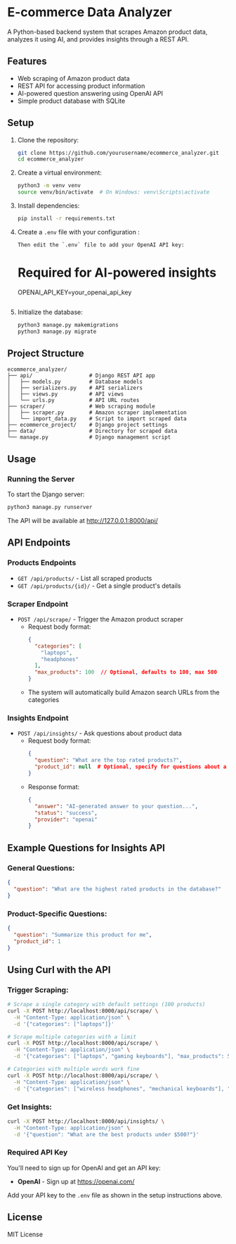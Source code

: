 # E-commerce Data Analyzer

A Python-based backend system that scrapes Amazon product data, analyzes it using AI, and provides insights through a REST API.

## Features

- Web scraping of Amazon product data
- REST API for accessing product information
- AI-powered question answering using OpenAI API
- Simple product database with SQLite

## Setup

1. Clone the repository:
   ```bash
   git clone https://github.com/yourusername/ecommerce_analyzer.git
   cd ecommerce_analyzer
   ```

2. Create a virtual environment:
   ```bash
   python3 -m venv venv
   source venv/bin/activate  # On Windows: venv\Scripts\activate
   ```

3. Install dependencies:
   ```bash
   pip install -r requirements.txt
   ```

4. Create a `.env` file with your configuration :
   ```
   Then edit the `.env` file to add your OpenAI API key:
   ```
   # Required for AI-powered insights
   OPENAI_API_KEY=your_openai_api_key
   ```

5. Initialize the database:
   ```bash
   python3 manage.py makemigrations
   python3 manage.py migrate
   ```

## Project Structure

```
ecommerce_analyzer/
├── api/                  # Django REST API app
│   ├── models.py         # Database models
│   ├── serializers.py    # API serializers
│   ├── views.py          # API views
│   └── urls.py           # API URL routes
├── scraper/              # Web scraping module
│   ├── scraper.py        # Amazon scraper implementation
│   └── import_data.py    # Script to import scraped data
├── ecommerce_project/    # Django project settings
├── data/                 # Directory for scraped data
└── manage.py             # Django management script
```

## Usage

### Running the Server

To start the Django server:

```bash
python3 manage.py runserver
```

The API will be available at http://127.0.0.1:8000/api/

## API Endpoints

### Products Endpoints

- `GET /api/products/` - List all scraped products
- `GET /api/products/{id}/` - Get a single product's details

### Scraper Endpoint

- `POST /api/scrape/` - Trigger the Amazon product scraper
  - Request body format:
    ```json
    {
      "categories": [
        "laptops",
        "headphones"
      ],
      "max_products": 100  // Optional, defaults to 100, max 500
    }
    ```
  - The system will automatically build Amazon search URLs from the categories

### Insights Endpoint

- `POST /api/insights/` - Ask questions about product data
  - Request body format:
    ```json
    {
      "question": "What are the top rated products?",
      "product_id": null  # Optional, specify for questions about a specific product
    }
    ```
  - Response format:
    ```json
    {
      "answer": "AI-generated answer to your question...",
      "status": "success",
      "provider": "openai"
    }
    ```

## Example Questions for Insights API

### General Questions:
```json
{
  "question": "What are the highest rated products in the database?"
}
```

### Product-Specific Questions:
```json
{
  "question": "Summarize this product for me",
  "product_id": 1
}
```

## Using Curl with the API

### Trigger Scraping:
```bash
# Scrape a single category with default settings (100 products)
curl -X POST http://localhost:8000/api/scrape/ \
  -H "Content-Type: application/json" \
  -d '{"categories": ["laptops"]}'

# Scrape multiple categories with a limit
curl -X POST http://localhost:8000/api/scrape/ \
  -H "Content-Type: application/json" \
  -d '{"categories": ["laptops", "gaming keyboards"], "max_products": 50}'

# Categories with multiple words work fine
curl -X POST http://localhost:8000/api/scrape/ \
  -H "Content-Type: application/json" \
  -d '{"categories": ["wireless headphones", "mechanical keyboards"], "max_products": 200}'
```

### Get Insights:
```bash
curl -X POST http://localhost:8000/api/insights/ \
  -H "Content-Type: application/json" \
  -d '{"question": "What are the best products under $500?"}'
```

### Required API Key

You'll need to sign up for OpenAI and get an API key:

- **OpenAI** - Sign up at https://openai.com/

Add your API key to the `.env` file as shown in the setup instructions above.

## License

MIT License
